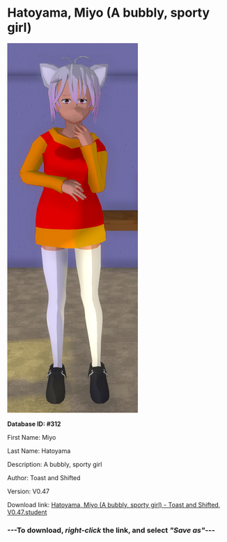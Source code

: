 # Hatoyama, Miyo (A bubbly, sporty girl)

<img src="https://raw.githubusercontent.com/Arbiter1223/Daigaku-Gurashi-Custom-Students/master/Students/Files/Hatoyama%2C%20Miyo%20(A%20bubbly%2C%20sporty%20girl).png" title="Hatoyama, Miyo (A bubbly, sporty girl) - Toast and Shifted, V0.47">

**Database ID: #312**

First Name: Miyo

Last Name: Hatoyama

Description: A bubbly, sporty girl

Author: Toast and Shifted

Version: V0.47

Download link: <a href="https://raw.githubusercontent.com/Arbiter1223/Daigaku-Gurashi-Custom-Students/master/Students/Files/Hatoyama%2C%20Miyo%20(A%20bubbly%2C%20sporty%20girl)%20-%20Toast%20and%20Shifted%2C%20V0.47.student">Hatoyama, Miyo (A bubbly, sporty girl) - Toast and Shifted, V0.47.student</a>

### ---**To download, _right-click_ the link, and select _"Save as"_**---
